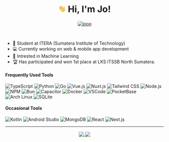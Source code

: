 <h1 align="center"><img src='hi.gif' alt='Hi' width="24"/> Hi, I'm Jo!</h1>

<p align="center">
  <a align="center" href="https://jooo.my.id" target="_blank">
  <img align="center" style="border-radius:4px" src="https://img.shields.io/badge/jooo.my.id-white.svg?style=flat-square&logoColor=black" alt="jooo">
  </a>
</p>

<br/>

-   📔 Student at ITERA (Sumatera Institute of Technology)
-   💻 Currently working on web & mobile app development
-   🤖 Intrested in Machine Learning
-   🏆 Has participated and won 1st place at LKS ITSSB North Sumatera.

<h4>Frequently Used Tools</h4>
<p>
<img src="https://img.shields.io/badge/Typescript-%233397d6.svg?style=flat-square&logo=typescript&logoColor=white" alt="TypeScript">
<img src="https://img.shields.io/badge/python-%23379fef?style=flat-square&logo=python&logoColor=ffdd54" alt="Python">
<img src="https://img.shields.io/badge/go-%2300ADD8.svg?style=flat-square&logo=go&logoColor=white" alt="Go">
<img src="https://img.shields.io/badge/Vue.js-%234FC08D?style=flat-square&logo=vue.js&logoColor=white" alt="Vue.js">
<img src="https://img.shields.io/badge/Nuxt.js-%2300C58E?style=flat-square&logo=nuxt.js&logoColor=white" alt="Nuxt.js">
<img src="https://img.shields.io/badge/Tailwindcss-%2338B2AC.svg?style=flat-square&logo=tailwind-css&logoColor=white" alt="Tailwind CSS">
<img src="https://img.shields.io/badge/Node.js-%2334A853?style=flat-square&logo=nodedotjs&logoColor=white" alt="Node.js">
<img src="https://img.shields.io/badge/NPM-%23CB3837?style=flat-square&logo=npm&logoColor=white" alt="NPM">
<img src="https://img.shields.io/badge/Bun-%23000000?style=flat-square&logo=bun&logoColor=white" alt="Bun">
<img src="https://img.shields.io/badge/Capacitor-%230074c1?style=flat-square&logo=capacitor&logoColor=white" alt="Capacitor">
<img src="https://img.shields.io/badge/Docker-%232496ED?style=flat-square&logo=docker&logoColor=white" alt="Docker">
<img src="https://img.shields.io/badge/Visual%20Studio%20Code-%230078d7.svg?style=flat-square&logo=visual-studio-code&logoColor=white" alt="VSCode">
<img src="https://img.shields.io/badge/PocketBase-%23EAEAEA.svg?style=flat-square&logo=pocketbase&logoColor=black" alt="PocketBase">
<img src="https://img.shields.io/badge/Arch%20Linux-%231793D1?style=flat-square&logo=arch-linux&logoColor=white" alt="Arch Linux">
<img src="https://img.shields.io/badge/SQLite-%23003B57?style=flat-square&logo=sqlite&logoColor=white" alt="SQLite">
</p>

<h4>Occasional Tools</h4>
<p>
<img src="https://img.shields.io/badge/kotlin-%23F6891F.svg?style=flat-square&logo=kotlin&logoColor=white" alt="Kotlin">
<img src="https://img.shields.io/badge/android%20studio-%2334A853?style=flat-square&logo=android%20studio&logoColor=white" alt="Android Studio">
<img src="https://img.shields.io/badge/MongoDB-%2347A248.svg?style=flat-square&logo=mongodb&logoColor=white" alt="MongoDB">
<img src="https://img.shields.io/badge/react-%2361DAFB.svg?style=flat-square&logo=react&logoColor=white" alt="React">
<img src="https://img.shields.io/badge/Next-black?style=flat-square&logo=next.js&logoColor=white" alt="Next.js">
</p>

<hr/>

<p align="center">
    <a href="https://github.com/jo0707/">
      <img width=350 align="center" src="https://github-readme-stats.vercel.app/api?username=jo0707&show_icons=true&theme=tokyonight&rank_icon=github&custom_title=Jo's+Github+Stats" />
    </a>
    <a href="https://github.com/jo0707/">
      <img width=268 align="center" src="https://github-readme-stats.vercel.app/api/top-langs?username=jo0707&show_icons=true&theme=tokyonight&locale=en&layout=compact" />
    </a>
</p>
